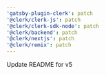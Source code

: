 ```yaml
---
'gatsby-plugin-clerk': patch
'@clerk/clerk-js': patch
'@clerk/clerk-sdk-node': patch
'@clerk/backend': patch
'@clerk/nextjs': patch
'@clerk/remix': patch
---
```


Update README for v5
